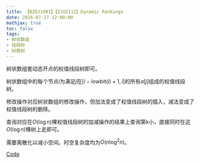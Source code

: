 ```yaml
---
title: 【BZOJ1901】【ZJU2112】Dynamic Rankings
date: 2016-07-27 12:00:00
mathjax: true
toc: false
tags:
- 树状数组
- 线段树
- 树套树
---
```


树状数组套动态开点的权值线段树即可。

<!-- more -->

树状数组中的每个节点$i$为满足$j$在$[i−lowbit(i)+1,i]$的所有$a[j]$组成的权值线段树。

修改操作对应树状数组的修改操作，但加法变成了权值线段树的插入，减法变成了权值线段树的删除。

查询对应在$O(\log n)$棵权值线段树的加减操作的结果上查询第k小，直接同时在这$O(\log n)$棵树上走即可。

需要离散化以减小空间。时空复杂度均为$O(n \log^2 n)$。

[Code](https://github.com/q234rty/OJ-Codes/blob/master/BZOJ/1901.cpp)

